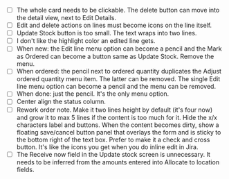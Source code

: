 - [ ] The whole card needs to be clickable. The delete button can move into the detail view, next to Edit Details.
- [ ] Edit and delete actions on lines must become icons on the line itself.
- [ ] Update Stock button is too small. The text wraps into two lines.
- [ ] I don't like the highlight color an edited line gets.
- [ ] When new: the Edit line menu option can become a pencil and the Mark as Ordered can become a button same as Update Stock. Remove the menu.
- [ ] When ordered: the pencil next to ordered quantity duplicates the Adjust ordered quantity menu item. The latter can be removed. The single Edit line menu option can become a pencil and the menu can be removed.
- [ ] When done: just the pencil. It's the only menu option.
- [ ] Center align the status column.
- [ ] Rework order note. Make it two lines height by default (it's four now) and grow it to max 5 lines if the content is too much for it. Hide the x/x characters label and buttons. When the content becomes dirty, show a floating save/cancel button panel that overlays the form and is sticky to the bottom right of the text box. Prefer to make it a check and cross button. It's like the icons you get when you do inline edit in Jira.
- [ ] The Receive now field in the Update stock screen is unnecessary. It needs to be inferred from the amounts entered into Allocate to location fields.